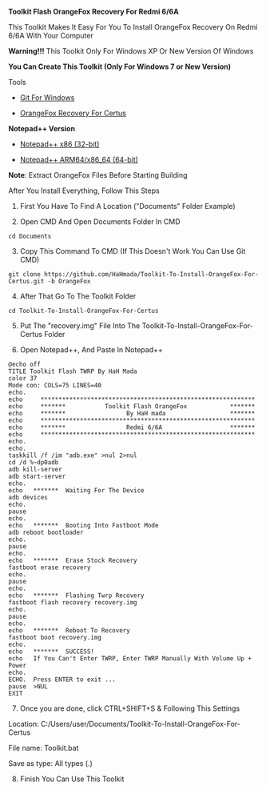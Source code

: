 **Toolkit Flash OrangeFox Recovery For Redmi 6/6A** 

This Toolkit Makes It Easy For You To Install OrangeFox Recovery On Redmi 6/6A With Your Computer

**Warning!!!** This Toolkit Only For Windows XP Or New Version Of Windows 

**You Can Create This Toolkit (Only For Windows 7 or New Version)**

Tools

- [Git For Windows](https://objects.githubusercontent.com/github-production-release-asset-2e65be/23216272/bfdf16e8-03fa-4c64-a1d3-a789f642fcc4?X-Amz-Algorithm=AWS4-HMAC-SHA256&X-Amz-Credential=releaseassetproduction%2F20241116%2Fus-east-1%2Fs3%2Faws4_request&X-Amz-Date=20241116T103538Z&X-Amz-Expires=300&X-Amz-Signature=a7a9c536d49566e7816a0f575bca08b26531e733d9afd5a8b70f0813e5379f6b&X-Amz-SignedHeaders=host&response-content-disposition=attachment%3B%20filename%3DGit-2.47.0.2-64-bit.exe&response-content-type=application%2Foctet-stream "Git")

- [OrangeFox Recovery For Certus](https://dl.orangefox.download/62408c446a44bc73841965cf "OrangeFox")

**Notepad++ Version**

- [Notepad++ x86 (32-bit)](https://objects.githubusercontent.com/github-production-release-asset-2e65be/33014811/cddd26c4-d387-4259-ba6c-cefba3b02e13?X-Amz-Algorithm=AWS4-HMAC-SHA256&X-Amz-Credential=releaseassetproduction%2F20241129%2Fus-east-1%2Fs3%2Faws4_request&X-Amz-Date=20241129T123354Z&X-Amz-Expires=300&X-Amz-Signature=f5ca99e3fa48aba1309bccdca9e3b6189e8dc052cfe78781ed4d73d2816f5c59&X-Amz-SignedHeaders=host&response-content-disposition=attachment%3B%20filename%3Dnpp.8.7.2.Installer.exe&response-content-type=application%2Foctet-stream "Notepad++_x86")

- [Notepad++ ARM64/x86_64 (64-bit)](https://objects.githubusercontent.com/github-production-release-asset-2e65be/33014811/a768fb53-85e0-4176-bb94-2f0a48463375?X-Amz-Algorithm=AWS4-HMAC-SHA256&X-Amz-Credential=releaseassetproduction%2F20241129%2Fus-east-1%2Fs3%2Faws4_request&X-Amz-Date=20241129T123713Z&X-Amz-Expires=300&X-Amz-Signature=469ddee8bc51648bad2e4ef8c8e4f3c958978c6f4bad7371d3c7cd256eb0a206&X-Amz-SignedHeaders=host&response-content-disposition=attachment%3B%20filename%3Dnpp.8.7.2.Installer.arm64.exe&response-content-type=application%2Foctet-stream "Notepad++_ARM64")

**Note**: Extract OrangeFox Files Before Starting Building

After You Install Everything, Follow This Steps

1. First You Have To Find A Location ("Documents" Folder Example)

2. Open CMD And Open Documents Folder In CMD

```
cd Documents
```

3. Copy This Command To CMD (If This Doesn't Work You Can Use Git CMD)

```
git clone https://github.com/HaHmada/Toolkit-To-Install-OrangeFox-For-Certus.git -b OrangeFox
```

4. After That Go To The Toolkit Folder

```
cd Toolkit-To-Install-OrangeFox-For-Certus
```

5. Put The "recovery.img" File Into The Toolkit-To-Install-OrangeFox-For-Certus Folder

6. Open Notepad++, And Paste In Notepad++

```
@echo off
TITLE Toolkit Flash TWRP By HaH Mada
color 37
Mode con: COLS=75 LINES=40
echo.
echo     ************************************************************
echo     *******           Toolkit Flash OrangeFox            *******
echo     *******                 By HaH mada                  *******
echo     ************************************************************
echo     *******                 Redmi 6/6A                   *******
echo     ************************************************************
echo.             
echo.
taskkill /f /im "adb.exe" >nul 2>nul
cd /d %~dp0adb
adb kill-server
adb start-server
echo.
echo   *******  Waiting For The Device
adb devices
echo.
pause
echo.
echo   *******  Booting Into Fastboot Mode
adb reboot bootloader
echo.
pause
echo.
echo   *******  Erase Stock Recovery
fastboot erase recovery
echo.
pause
echo.
echo   *******  Flashing Twrp Recovery
fastboot flash recovery recovery.img
echo.
pause
echo.
echo   *******  Reboot To Recovery
fastboot boot recovery.img
echo.             
echo   *******  SUCCESS!
echo   If You Can't Enter TWRP, Enter TWRP Manually With Volume Up + Power   
echo.                
ECHO.  Press ENTER to exit ...
pause  >NUL
EXIT
```

7. Once you are done, click CTRL+SHIFT+S & Following This Settings

Location: C:/Users/user/Documents/Toolkit-To-Install-OrangeFox-For-Certus

File name: Toolkit.bat

Save as type: All types (*.*)

8. Finish You Can Use This Toolkit
